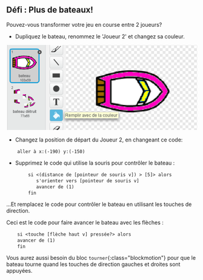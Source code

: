 ## Défi : Plus de bateaux!
Pouvez-vous transformer votre jeu en course entre 2 joueurs?

+ Dupliquez le bateau, renommez le 'Joueur 2' et changez sa couleur.

![screenshot](images/boat-p2.png)

+ Changez la position de départ du Joueur 2, en changeant ce code:

```blocks
	aller à x:(-190) y:(-150)
```

+ Supprimez le code qui utilise la souris pour contrôler le bateau :

```blocks
		si <(distance de [pointeur de souris v]) > [5]> alors
		   s'orienter vers [pointeur de souris v]
		   avancer de (1)
		fin
```

...Et remplacez le code pour contrôler le bateau en utilisant les touches de direction.

Ceci est le code pour faire avancer le bateau avec les flèches :

```blocks
	si <touche [flèche haut v] pressée?> alors
   	avancer de (1)
	fin
```

Vous aurez aussi besoin du bloc `tourner`{:class="blockmotion"} pour que le bateau tourne quand les touches de direction gauches et droites sont appuyées.
